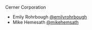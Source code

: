 Cerner Corporation

- Emily Rohrbough [@emilyrohrbough]
- Mike Hemesath [@mikehemsath]

[@emilyrohrbough]: https://github.com/emilyrohrbough
[@mikehemsath]: https://github.com/mhemesath
